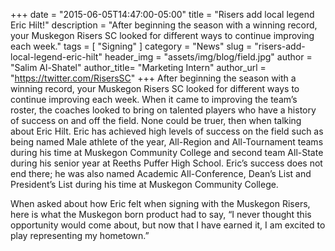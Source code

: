 +++
date        = "2015-06-05T14:47:00-05:00"
title       = "Risers add local legend Eric Hilt!"
description = "After beginning the season with a winning record, your Muskegon Risers SC looked for different ways to continue improving each week."
tags        = [ "Signing" ]
category    = "News"
slug        = "risers-add-local-legend-eric-hilt"
header_img	= "assets/img/blog/field.jpg"
author		= "Salim Al-Shatel"
author_title= "Marketing Intern"
author_url	= "https://twitter.com/RisersSC"
+++
After beginning the season with a winning record, your Muskegon Risers SC looked for different ways to continue improving each week. When it came to improving the team’s roster, the coaches looked to bring on talented players who have a history of success on and off the field. None could be truer, then when talking about Eric Hilt. Eric has achieved high levels of success on the field such as being named Male athlete of the year, All-Region and All-Tournament teams during his time at Muskegon Community College and second team All-State during his senior year at Reeths Puffer High School. Eric’s success does not end there; he was also named Academic All-Conference, Dean’s List and President’s List during his time at Muskegon Community College.

When asked about how Eric felt when signing with the Muskegon Risers, here is what the Muskegon born product had to say, “I never thought this opportunity would come about, but now that I have earned it, I am excited to play representing my hometown.”